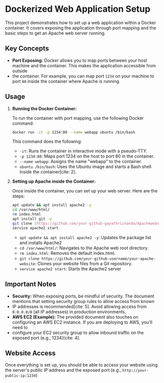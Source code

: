 # Dockerized Web Application Setup

This project demonstrates how to set up a web application within a Docker container. It covers exposing the application through port mapping
and the basic steps to get an Apache web server running.

##  Key Concepts

* **Port Exposing:** Docker allows you to map ports between your host machine and the container. This makes the application accessible from outside
*  the container.  For example, you can map port `1234` on your machine to port `80` inside the container where Apache is running.

##  Usage

1.  **Running the Docker Container:**

    To run the container with port mapping, use the following Docker command:

    ```bash
    docker run -it -p 1234:80 --name webapp ubuntu /bin/bash
    ```

    This command does the following:

    * `-it`:  Runs the container in interactive mode with a pseudo-TTY.
    * `-p 1234:80`:  Maps port 1234 on the host to port 80 in the container.
    * `--name webapp`:  Assigns the name "webapp" to the container.
    * `ubuntu /bin/bash`:  Uses the Ubuntu image and starts a Bash shell inside the container[cite: 2].

2.  **Setting up Apache inside the Container:**

    Once inside the container, you can set up your web server.  Here are the steps:

    ```bash
    apt update && apt install apache2 -y
    cd /var/www/html/
    rm index.html
    apt install git -y 
    git clone [https://github.com/your-github-gayathriinanda/Apachewebsite](https://github.com/your-github-gayathriinanda/Apachewebsite) 
    service apache2 start
    ```

    * `apt update && apt install apache2 -y`: Updates the package list and installs Apache2
    * `cd /var/www/html/`: Navigates to the Apache web root directory.
    * `rm index.html`: Removes the default index.html.
    * `git clone https://github.com/your-github-username/your-apache-website`: Clones your website files from a Git repository.
    * `service apache2 start`: Starts the Apache2 server

##  Important Notes

* **Security:** When exposing ports, be mindful of security.  The document mentions that setting security group rules to allow access from known
*  IP addresses is recommended[cite: 5].  Avoid allowing access from `0.0.0.0/0` (all IP addresses) in production environments.
* **AWS EC2 (Example):** The provided document also touches on configuring an AWS EC2 instance.  If you are deploying to AWS, you'll need to
* configure your EC2 security group to allow inbound traffic on the exposed port (e.g., 1234)[cite: 4].

##  Website Access

Once everything is set up, you should be able to access your website using the server's public IP address and the exposed port (e.g., `http://your-public-ip:1234`)
